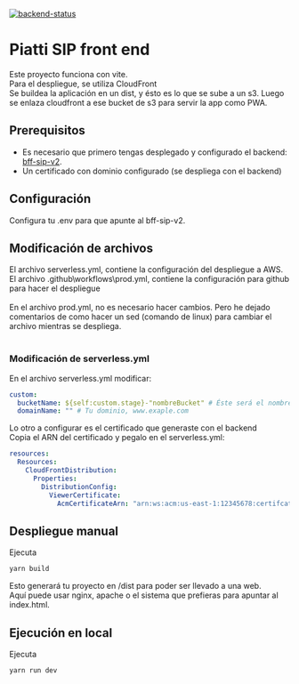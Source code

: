 [![backend-status](https://github.com/DevSquadCBA/bff-sip-v2/actions/workflows/deploy_aws_prod.yml/badge.svg?event=check_run)](https://github.com/DevSquadCBA/bff-sip-v2/actions/workflows/deploy_aws_prod.yml)

# Piatti SIP front end
Este proyecto funciona con vite. <br>
Para el despliegue, se utiliza CloudFront<br>
Se buildea la aplicación en un dist, y ésto es lo que se sube a un s3. Luego se enlaza cloudfront a ese bucket de s3 para servir la app como PWA. <br>


## Prerequisitos
- Es necesario que primero tengas desplegado y configurado el backend: [bff-sip-v2](https://github.com/DevSquadCBA/bff-sip-v2). <br>
- Un certificado con dominio configurado (se despliega con el backend)

## Configuración
Configura tu .env para que apunte al bff-sip-v2.<br>

## Modificación de archivos
El archivo serverless.yml, contiene la configuración del despliegue a AWS.<br>
El archivo .github\workflows\prod.yml, contiene la configuración para github para hacer el despliegue<br>
<br>
En el archivo prod.yml, no es necesario hacer cambios. Pero he dejado comentarios de como hacer un sed (comando de linux) para cambiar el archivo mientras se despliega. <br>
<br>

### Modificación de serverless.yml
En el archivo serverless.yml modificar:<br>
```yml
custom:
  bucketName: ${self:custom.stage}-"nombreBucket" # Éste será el nombre de tu bucket. Elije uno único en todo aws
  domainName: "" # Tu dominio, www.exaple.com
```
Lo otro a configurar es el certificado que generaste con el backend<br>
Copia el ARN del certificado y pegalo en el serverless.yml:<br>
```yml
resources:
  Resources:
    CloudFrontDistribution:
      Properties:
        DistributionConfig:
          ViewerCertificate:
            AcmCertificateArn: "arn:ws:acm:us-east-1:12345678:certifcate/111aaa-22bb-33cc-44444cccc" # cambia aquí por tu certficado
```

## Despliegue manual
Ejecuta
```bash
yarn build
```
Esto generará tu proyecto en /dist para poder ser llevado a una web. <br>
Aquí puede usar nginx, apache o el sistema que prefieras para apuntar al index.html. 

## Ejecución en local
Ejecuta
```bash
yarn run dev
```
